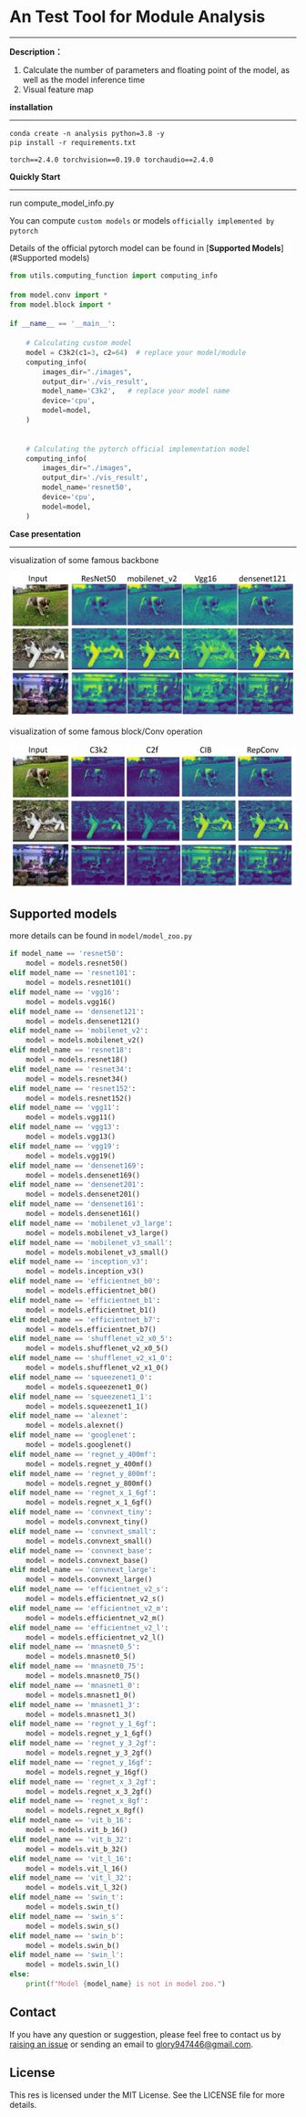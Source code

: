 # An Test Tool for Module Analysis

------

**Description：**

1. Calculate the number of parameters and floating point of the model, as well as the model inference time
2. Visual feature map



**installation**

------

```
conda create -n analysis python=3.8 -y
pip install -r requirements.txt
```

```
torch==2.4.0 torchvision==0.19.0 torchaudio==2.4.0
```



**Quickly Start**

------

run compute_model_info.py 

You can compute `custom models` or models `officially implemented by pytorch`

Details of the official pytorch model can be found in [**Supported Models**](#Supported models)

```python
from utils.computing_function import computing_info

from model.conv import *
from model.block import *

if __name__ == '__main__':
    
    # Calculating custom model
    model = C3k2(c1=3, c2=64)  # replace your model/module
    computing_info(
        images_dir="./images",
        output_dir='./vis_result',
        model_name='C3k2',   # replace your model name
        device='cpu',
        model=model,
    )
    
    
	# Calculating the pytorch official implementation model
    computing_info(
        images_dir="./images",
        output_dir='./vis_result',
        model_name='resnet50',  
        device='cpu',
        model=model,
    )
```

**Case presentation**

------

visualization of some famous backbone

![1](assets/1.jpg)

visualization of some famous block/Conv operation

![2](assets/2.jpg)

## Supported models

more details can be found in `model/model_zoo.py`

```python
if model_name == 'resnet50':
    model = models.resnet50()
elif model_name == 'resnet101':
    model = models.resnet101()
elif model_name == 'vgg16':
    model = models.vgg16()
elif model_name == 'densenet121':
    model = models.densenet121()
elif model_name == 'mobilenet_v2':
    model = models.mobilenet_v2()
elif model_name == 'resnet18':
    model = models.resnet18()
elif model_name == 'resnet34':
    model = models.resnet34()
elif model_name == 'resnet152':
    model = models.resnet152()
elif model_name == 'vgg11':
    model = models.vgg11()
elif model_name == 'vgg13':
    model = models.vgg13()
elif model_name == 'vgg19':
    model = models.vgg19()
elif model_name == 'densenet169':
    model = models.densenet169()
elif model_name == 'densenet201':
    model = models.densenet201()
elif model_name == 'densenet161':
    model = models.densenet161()
elif model_name == 'mobilenet_v3_large':
    model = models.mobilenet_v3_large()
elif model_name == 'mobilenet_v3_small':
    model = models.mobilenet_v3_small()
elif model_name == 'inception_v3':
    model = models.inception_v3()
elif model_name == 'efficientnet_b0':
    model = models.efficientnet_b0()
elif model_name == 'efficientnet_b1':
    model = models.efficientnet_b1()
elif model_name == 'efficientnet_b7':
    model = models.efficientnet_b7()
elif model_name == 'shufflenet_v2_x0_5':
    model = models.shufflenet_v2_x0_5()
elif model_name == 'shufflenet_v2_x1_0':
    model = models.shufflenet_v2_x1_0()
elif model_name == 'squeezenet1_0':
    model = models.squeezenet1_0()
elif model_name == 'squeezenet1_1':
    model = models.squeezenet1_1()
elif model_name == 'alexnet':
    model = models.alexnet()
elif model_name == 'googlenet':
    model = models.googlenet()
elif model_name == 'regnet_y_400mf':
    model = models.regnet_y_400mf()
elif model_name == 'regnet_y_800mf':
    model = models.regnet_y_800mf()
elif model_name == 'regnet_x_1_6gf':
    model = models.regnet_x_1_6gf()
elif model_name == 'convnext_tiny':
    model = models.convnext_tiny()
elif model_name == 'convnext_small':
    model = models.convnext_small()
elif model_name == 'convnext_base':
    model = models.convnext_base()
elif model_name == 'convnext_large':
    model = models.convnext_large()
elif model_name == 'efficientnet_v2_s':
    model = models.efficientnet_v2_s()
elif model_name == 'efficientnet_v2_m':
    model = models.efficientnet_v2_m()
elif model_name == 'efficientnet_v2_l':
    model = models.efficientnet_v2_l()
elif model_name == 'mnasnet0_5':
    model = models.mnasnet0_5()
elif model_name == 'mnasnet0_75':
    model = models.mnasnet0_75()
elif model_name == 'mnasnet1_0':
    model = models.mnasnet1_0()
elif model_name == 'mnasnet1_3':
    model = models.mnasnet1_3()
elif model_name == 'regnet_y_1_6gf':
    model = models.regnet_y_1_6gf()
elif model_name == 'regnet_y_3_2gf':
    model = models.regnet_y_3_2gf()
elif model_name == 'regnet_y_16gf':
    model = models.regnet_y_16gf()
elif model_name == 'regnet_x_3_2gf':
    model = models.regnet_x_3_2gf()
elif model_name == 'regnet_x_8gf':
    model = models.regnet_x_8gf()
elif model_name == 'vit_b_16':
    model = models.vit_b_16()
elif model_name == 'vit_b_32':
    model = models.vit_b_32()
elif model_name == 'vit_l_16':
    model = models.vit_l_16()
elif model_name == 'vit_l_32':
    model = models.vit_l_32()
elif model_name == 'swin_t':
    model = models.swin_t()
elif model_name == 'swin_s':
    model = models.swin_s()
elif model_name == 'swin_b':
    model = models.swin_b()
elif model_name == 'swin_l':
    model = models.swin_l()
else:
    print(f"Model {model_name} is not in model zoo.")
```

## Contact 

If you have any question or suggestion, please feel free to contact us by [raising an issue](https://github.com/glory-wan/LLIE-Lib/issues) or sending an email to glory947446@gmail.com.

## License

This res is licensed under the MIT License. See the LICENSE file for more details.